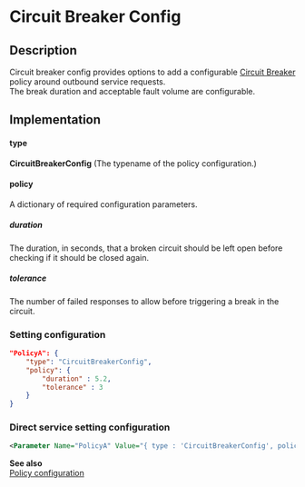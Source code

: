 # Circuit Breaker Config

## Description
Circuit breaker config provides options to add a configurable [Circuit Breaker](https://github.com/App-vNext/Polly/wiki/Circuit-Breaker) policy around outbound service requests.<br/>
The break duration and acceptable fault volume are configurable.  

## Implementation
#### type
__CircuitBreakerConfig__ (The typename of the policy configuration.)

#### policy
A dictionary of required configuration parameters.

##### duration
The duration, in seconds, that a broken circuit should be left open before checking if it should be closed again.

##### tolerance
The number of failed responses to allow before triggering a break in the circuit.

### Setting configuration
```json
"PolicyA": {
    "type": "CircuitBreakerConfig",
    "policy": {
        "duration" : 5.2,
        "tolerance" : 3
    }
}
```

### Direct service setting configuration
```xml
<Parameter Name="PolicyA" Value="{ type : 'CircuitBreakerConfig', policy : { duration : 5.2, tolerance : 3 } }" />
```

__See also__<br/>
[Policy configuration](./Policy.md)